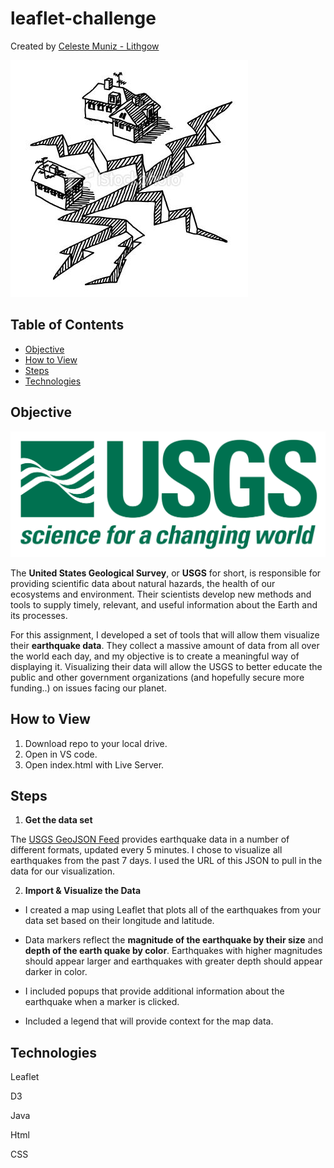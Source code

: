 # leaflet-challenge

Created by [Celeste Muniz - Lithgow](https://github.com/celeste1030)

![earthquake](Images/earthquake.jpg)
 

## Table of Contents
* [Objective](#objective)
* [How to View](#how-to-view)
* [Steps](#steps)
* [Technologies](#technologies)

## Objective
![earthquake](Images/1-Logo.png)

The **United States Geological Survey**, or **USGS** for short, is responsible for providing scientific data about natural hazards, the health of our ecosystems and environment. Their scientists develop new methods and tools to supply timely, relevant, and useful information about the Earth and its processes.

For this assignment, I developed a set of tools that will allow them visualize their **earthquake data**. They collect a massive amount of data from all over the world each day, and my objective is to create a meaningful way of displaying it. Visualizing their data will allow the USGS to better educate the public and other government organizations (and hopefully secure more funding..) on issues facing our planet.

## How to View

1. Download repo to your local drive.
2. Open in VS code.
3. Open index.html with Live Server.


## Steps

1. **Get the data set**

The [USGS GeoJSON Feed](http://earthquake.usgs.gov/earthquakes/feed/v1.0/geojson.php) provides earthquake data in a number of different formats, updated every 5 minutes. I chose to visualize all earthquakes from the past 7 days. I used the URL of this JSON to pull in the data for our visualization.

2. **Import & Visualize the Data**

* I created a map using Leaflet that plots all of the earthquakes from your data set based on their longitude and latitude.

* Data markers reflect the **magnitude of the earthquake by their size** and **depth of the earth quake by color**. Earthquakes with higher magnitudes should appear larger and earthquakes with greater depth should appear darker in color.

* I included popups that provide additional information about the earthquake when a marker is clicked.

*  Included a legend that will provide context for the map data.

## Technologies

Leaflet

D3

Java

Html

CSS
